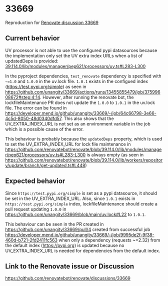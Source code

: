 # 33669

Reproduction for [Renovate discussion 33669](https://github.com/renovatebot/renovate/discussions/33669)

## Current behavior

UV processor is not able to use the configured pypi datasources because the implementation only set the UV extra index URLs when a list of updatedDeps is provided:
[39.114.0/lib/modules/manager/pep621/processors/uv.ts#L283-L300]()

In the pyproject dependencies, `test_renovate` dependency is specified with `~=1.0` and `1.0.0` in the uv.lock file. `1.0.1` exists in the configued index (https://test.pypi.org/simple) as seen in <https://github.com/unangity/33669/actions/runs/13455855479/job/37599608672#step:4:14>. However, after running the renovate bot, the lockfileMaintenance PR does not update the `1.0.0` to `1.0.1` in the uv.lock file. The error can be found in <https://developer.mend.io/github/unangity/33669/-/job/64c66798-3e66-4c5d-8050-48d0340dfd57>. This also shows that the UV_EXTRA_INDEX_URL is not set as an environment variable in the job which is a possible cause of the error.

This behaviour is probably because the `updatedDeps` property, which is used to set the UV_EXTRA_INDEX_URL for lock file maintenance in <https://github.com/renovatebot/renovate/blob/39.114.0/lib/modules/manager/pep621/processors/uv.ts#L283-L300> is always empty (as seen in <https://github.com/renovatebot/renovate/blob/39.114.0/lib/workers/repository/update/branch/get-updated.ts#L448>)

## Expected behavior

Since `https://test.pypi.org/simple` is set as a pypi datasource, it should be set in the UV_EXTRA_INDEX_URL. Also, since `1.0.1` exists in `https://test.pypi.org/simple` index, lockfileMaintenance should create a pull request updating `1.0.0` in <https://github.com/unangity/33669/blob/main/uv.lock#L22> to `1.0.1`.

This behaviour can be seen in the PR created in <https://github.com/unangity/33669/pull/4> created from successful job <https://developer.mend.io/github/unangity/33669/-/job/9995de2f-9f38-460d-b721-2fd2411fc563> when only a dependency (requests ~=2.32) from the default index (https://pypi.org) is updated because no UV_EXTRA_INDEX_URL is needed for dependencies from the default index.

## Link to the Renovate issue or Discussion

https://github.com/renovatebot/renovate/discussions/33669
